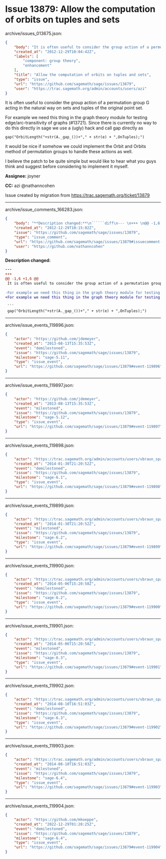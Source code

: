 # Issue 13879: Allow the computation of orbits on tuples and sets

archive/issues_013675.json:
```json
{
    "body": "It is often useful to consider the group action of a permutation group G acting in the natural way on sets and tuples of the original point set. \n\nFor example we need this thing in the graph theory module for testing edge/arc-transitivity of graphs (#13721). Since there is currently no way to do this directly in sage we use a (ugly) hack and call gap directly as\n\n```\ngap(\"OrbitLength(\"+str(A._gap_())+\",\" + str(e) + \",OnTuples);\")\n```\n\nit would be nice if somehow we could implement the Orbit and Orbits method of permutation groups to handle these actions as well.\n\nI believe the patch to be quite simple but would like to hear what you guys think and suggest before considering to implement it myself.\n\n**Assignee:** joyner\n\n**CC:**  azi @nathanncohen\n\nIssue created by migration from https://trac.sagemath.org/ticket/13879\n\n",
    "created_at": "2012-12-29T10:04:42Z",
    "labels": [
        "component: group theory",
        "enhancement"
    ],
    "title": "Allow the computation of orbits on tuples and sets",
    "type": "issue",
    "url": "https://github.com/sagemath/sage/issues/13879",
    "user": "https://trac.sagemath.org/admin/accounts/users/azi"
}
```
It is often useful to consider the group action of a permutation group G acting in the natural way on sets and tuples of the original point set. 

For example we need this thing in the graph theory module for testing edge/arc-transitivity of graphs (#13721). Since there is currently no way to do this directly in sage we use a (ugly) hack and call gap directly as

```
gap("OrbitLength("+str(A._gap_())+"," + str(e) + ",OnTuples);")
```

it would be nice if somehow we could implement the Orbit and Orbits method of permutation groups to handle these actions as well.

I believe the patch to be quite simple but would like to hear what you guys think and suggest before considering to implement it myself.

**Assignee:** joyner

**CC:**  azi @nathanncohen

Issue created by migration from https://trac.sagemath.org/ticket/13879





---

archive/issue_comments_166283.json:
```json
{
    "body": "**Description changed:**\n``````diff\n--- \n+++ \n@@ -1,6 +1,6 @@\n It is often useful to consider the group action of a permutation group G acting in the natural way on sets and tuples of the original point set. \n \n-For example we need this thing in the graph theory module for testing edge/arc-transitivity of graphs. Since there is currently no way to do this directly in sage we use a (ugly) hack and call gap directly as\n+For example we need this thing in the graph theory module for testing edge/arc-transitivity of graphs (#13721). Since there is currently no way to do this directly in sage we use a (ugly) hack and call gap directly as\n \n ```\n gap(\"OrbitLength(\"+str(A._gap_())+\",\" + str(e) + \",OnTuples);\")\n``````\n",
    "created_at": "2012-12-29T10:15:02Z",
    "issue": "https://github.com/sagemath/sage/issues/13879",
    "type": "issue_comment",
    "url": "https://github.com/sagemath/sage/issues/13879#issuecomment-166283",
    "user": "https://github.com/nathanncohen"
}
```

**Description changed:**
``````diff
--- 
+++ 
@@ -1,6 +1,6 @@
 It is often useful to consider the group action of a permutation group G acting in the natural way on sets and tuples of the original point set. 
 
-For example we need this thing in the graph theory module for testing edge/arc-transitivity of graphs. Since there is currently no way to do this directly in sage we use a (ugly) hack and call gap directly as
+For example we need this thing in the graph theory module for testing edge/arc-transitivity of graphs (#13721). Since there is currently no way to do this directly in sage we use a (ugly) hack and call gap directly as
 
 ```
 gap("OrbitLength("+str(A._gap_())+"," + str(e) + ",OnTuples);")
``````




---

archive/issue_events_119896.json:
```json
{
    "actor": "https://github.com/jdemeyer",
    "created_at": "2013-08-13T15:35:53Z",
    "event": "demilestoned",
    "issue": "https://github.com/sagemath/sage/issues/13879",
    "milestone": "sage-5.11",
    "type": "issue_event",
    "url": "https://github.com/sagemath/sage/issues/13879#event-119896"
}
```



---

archive/issue_events_119897.json:
```json
{
    "actor": "https://github.com/jdemeyer",
    "created_at": "2013-08-13T15:35:53Z",
    "event": "milestoned",
    "issue": "https://github.com/sagemath/sage/issues/13879",
    "milestone": "sage-5.12",
    "type": "issue_event",
    "url": "https://github.com/sagemath/sage/issues/13879#event-119897"
}
```



---

archive/issue_events_119898.json:
```json
{
    "actor": "https://trac.sagemath.org/admin/accounts/users/vbraun_spam",
    "created_at": "2014-01-30T21:20:52Z",
    "event": "demilestoned",
    "issue": "https://github.com/sagemath/sage/issues/13879",
    "milestone": "sage-6.1",
    "type": "issue_event",
    "url": "https://github.com/sagemath/sage/issues/13879#event-119898"
}
```



---

archive/issue_events_119899.json:
```json
{
    "actor": "https://trac.sagemath.org/admin/accounts/users/vbraun_spam",
    "created_at": "2014-01-30T21:20:52Z",
    "event": "milestoned",
    "issue": "https://github.com/sagemath/sage/issues/13879",
    "milestone": "sage-6.2",
    "type": "issue_event",
    "url": "https://github.com/sagemath/sage/issues/13879#event-119899"
}
```



---

archive/issue_events_119900.json:
```json
{
    "actor": "https://trac.sagemath.org/admin/accounts/users/vbraun_spam",
    "created_at": "2014-05-06T15:20:58Z",
    "event": "demilestoned",
    "issue": "https://github.com/sagemath/sage/issues/13879",
    "milestone": "sage-6.2",
    "type": "issue_event",
    "url": "https://github.com/sagemath/sage/issues/13879#event-119900"
}
```



---

archive/issue_events_119901.json:
```json
{
    "actor": "https://trac.sagemath.org/admin/accounts/users/vbraun_spam",
    "created_at": "2014-05-06T15:20:58Z",
    "event": "milestoned",
    "issue": "https://github.com/sagemath/sage/issues/13879",
    "milestone": "sage-6.3",
    "type": "issue_event",
    "url": "https://github.com/sagemath/sage/issues/13879#event-119901"
}
```



---

archive/issue_events_119902.json:
```json
{
    "actor": "https://trac.sagemath.org/admin/accounts/users/vbraun_spam",
    "created_at": "2014-08-10T16:51:03Z",
    "event": "demilestoned",
    "issue": "https://github.com/sagemath/sage/issues/13879",
    "milestone": "sage-6.3",
    "type": "issue_event",
    "url": "https://github.com/sagemath/sage/issues/13879#event-119902"
}
```



---

archive/issue_events_119903.json:
```json
{
    "actor": "https://trac.sagemath.org/admin/accounts/users/vbraun_spam",
    "created_at": "2014-08-10T16:51:03Z",
    "event": "milestoned",
    "issue": "https://github.com/sagemath/sage/issues/13879",
    "milestone": "sage-6.4",
    "type": "issue_event",
    "url": "https://github.com/sagemath/sage/issues/13879#event-119903"
}
```



---

archive/issue_events_119904.json:
```json
{
    "actor": "https://github.com/mkoeppe",
    "created_at": "2022-12-29T01:28:25Z",
    "event": "demilestoned",
    "issue": "https://github.com/sagemath/sage/issues/13879",
    "milestone": "sage-6.4",
    "type": "issue_event",
    "url": "https://github.com/sagemath/sage/issues/13879#event-119904"
}
```
